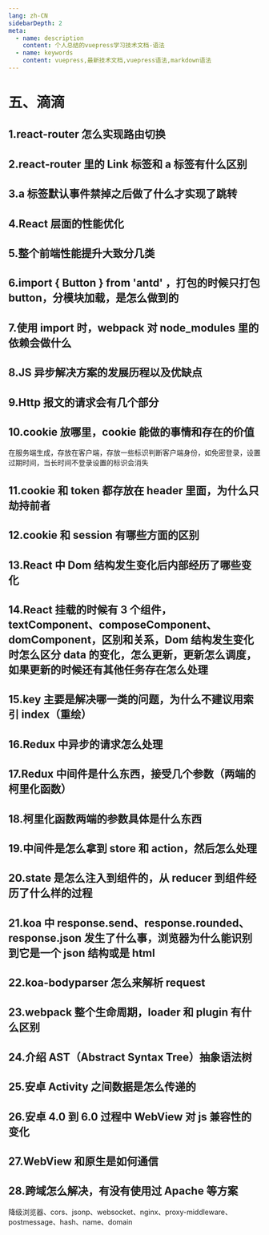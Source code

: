 ```yaml
---
lang: zh-CN
sidebarDepth: 2
meta:
  - name: description
    content: 个人总结的vuepress学习技术文档-语法
  - name: keywords
    content: vuepress,最新技术文档,vuepress语法,markdown语法
---
```


# 五、滴滴

## 1.react-router 怎么实现路由切换

## 2.react-router 里的 Link 标签和 a 标签有什么区别

## 3.a 标签默认事件禁掉之后做了什么才实现了跳转

## 4.React 层面的性能优化

## 5.整个前端性能提升大致分几类

## 6.import { Button } from 'antd' ，打包的时候只打包 button，分模块加载，是怎么做到的

## 7.使用 import 时，webpack 对 node_modules 里的依赖会做什么

## 8.JS 异步解决方案的发展历程以及优缺点

## 9.Http 报文的请求会有几个部分

## 10.cookie 放哪里，cookie 能做的事情和存在的价值

在服务端生成，存放在客户端，存放一些标识判断客户端身份，如免密登录，设置过期时间，当长时间不登录设置的标识会消失

## 11.cookie 和 token 都存放在 header 里面，为什么只劫持前者

## 12.cookie 和 session 有哪些方面的区别

## 13.React 中 Dom 结构发生变化后内部经历了哪些变化

## 14.React 挂载的时候有 3 个组件，textComponent、composeComponent、domComponent，区别和关系，Dom 结构发生变化时怎么区分 data 的变化，怎么更新，更新怎么调度，如果更新的时候还有其他任务存在怎么处理

## 15.key 主要是解决哪一类的问题，为什么不建议用索引 index（重绘）

## 16.Redux 中异步的请求怎么处理

## 17.Redux 中间件是什么东西，接受几个参数（两端的柯里化函数）

## 18.柯里化函数两端的参数具体是什么东西

## 19.中间件是怎么拿到 store 和 action，然后怎么处理

## 20.state 是怎么注入到组件的，从 reducer 到组件经历了什么样的过程

## 21.koa 中 response.send、response.rounded、response.json 发生了什么事，浏览器为什么能识别到它是一个 json 结构或是 html

## 22.koa-bodyparser 怎么来解析 request

## 23.webpack 整个生命周期，loader 和 plugin 有什么区别

## 24.介绍 AST（Abstract Syntax Tree）抽象语法树

## 25.安卓 Activity 之间数据是怎么传递的

## 26.安卓 4.0 到 6.0 过程中 WebView 对 js 兼容性的变化

## 27.WebView 和原生是如何通信

## 28.跨域怎么解决，有没有使用过 Apache 等方案

降级浏览器、cors、jsonp、websocket、nginx、proxy-middleware、postmessage、hash、name、domain
